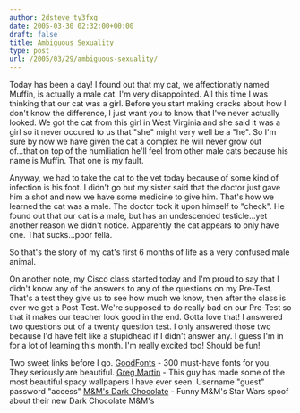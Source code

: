 ```yaml
---
author: 2dsteve_ty3fxq
date: 2005-03-30 02:32:00+00:00
draft: false
title: Ambiguous Sexuality
type: post
url: /2005/03/29/ambiguous-sexuality/
---
```


Today has been a day! I found out that my cat, we affectionatly named Muffin, is actually a male cat. I'm very disappointed. All this time I was thinking that our cat was a girl. Before you start making cracks about how I don't know the difference, I just want you to know that I've never actually looked. We got the cat from this girl in West Virginia and she said it was a girl so it never occured to us that "she" might very well be a "he". So I'm sure by now we have given the cat a complex he will never grow out of...that on top of the humiliation he'll feel from other male cats because his name is Muffin. That one is my fault.

Anyway, we had to take the cat to the vet today because of some kind of infection is his foot. I didn't go but my sister said that the doctor just gave him a shot and now we have some medicine to give him. That's how we learned the cat was a male. The doctor took it upon himself to "check". He found out that our cat is a male, but has an undescended testicle...yet another reason we didn't notice. Apparently the cat appears to only have one. That sucks...poor fella. 

So that's the story of my cat's first 6 months of life as a very confused male animal.

On another note, my Cisco class started today and I'm proud to say that I didn't know any of the answers to any of the questions on my Pre-Test. That's a test they give us to see how much we know, then after the class is over we get a Post-Test. We're supposed to do really bad on our Pre-Test so that it makes our teacher look good in the end. Gotta love that! I answered two questions out of a twenty question test. I only answered those two because I'd have felt like a stupidhead if I didn't answer any. I guess I'm in for a lot of learning this month. I'm really excited too! Should be fun!

Two sweet links before I go.
[GoodFonts](www.goodfonts.org) - 300 must-have fonts for you. They seriously are beautiful.
[Greg Martin](http://gallery.artofgregmartin.com/wallpapers2.html) - This guy has made some of the most beautiful spacy wallpapers I have ever seen. Username "guest" password "access"
[M&M's Dark Chocolate](http://www.mms.com/us/mpire/large.jsp) - Funny M&M's Star Wars spoof about their new Dark Chocolate M&M's
